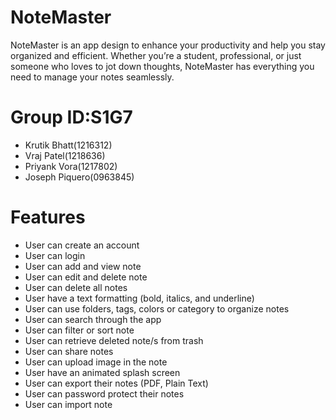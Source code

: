 # NoteMaster
NoteMaster is an app design to enhance your productivity and help you stay organized and efficient. Whether you’re a student, professional, or just someone who loves to jot down thoughts, NoteMaster has everything you need to manage your notes seamlessly.

# Group ID:S1G7
* Krutik Bhatt(1216312)
* Vraj Patel(1218636)
* Priyank Vora(1217802)
* Joseph Piquero(0963845)

# Features
* User can create an account
* User can login
* User can add and view note
* User can edit and delete note
* User can delete all notes
* User have a text formatting (bold, italics, and underline)
* User can use folders, tags, colors or category to organize notes
* User can search through the app
* User can filter or sort note
* User can retrieve deleted note/s from trash
* User can share notes
* User can upload image in the note
* User have an animated splash screen
* User can export their notes (PDF, Plain Text)
* User can password protect their notes
* User can import note
